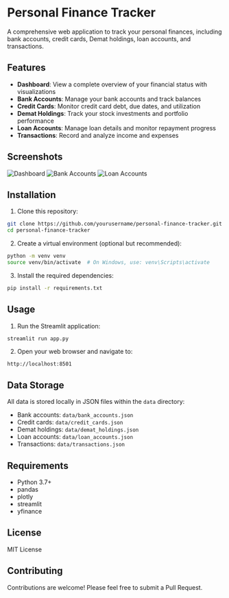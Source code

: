 # Personal Finance Tracker

A comprehensive web application to track your personal finances, including bank accounts, credit cards, Demat holdings, loan accounts, and transactions.

## Features

- **Dashboard**: View a complete overview of your financial status with visualizations
- **Bank Accounts**: Manage your bank accounts and track balances
- **Credit Cards**: Monitor credit card debt, due dates, and utilization
- **Demat Holdings**: Track your stock investments and portfolio performance  
- **Loan Accounts**: Manage loan details and monitor repayment progress
- **Transactions**: Record and analyze income and expenses

## Screenshots

![Dashboard](screenshots/dashboard.png)
![Bank Accounts](screenshots/bank_accounts.png)
![Loan Accounts](screenshots/loan_accounts.png)

## Installation

1. Clone this repository:
```bash
git clone https://github.com/yourusername/personal-finance-tracker.git
cd personal-finance-tracker
```

2. Create a virtual environment (optional but recommended):
```bash
python -m venv venv
source venv/bin/activate  # On Windows, use: venv\Scripts\activate
```

3. Install the required dependencies:
```bash
pip install -r requirements.txt
```

## Usage

1. Run the Streamlit application:
```bash
streamlit run app.py
```

2. Open your web browser and navigate to:
```
http://localhost:8501
```

## Data Storage

All data is stored locally in JSON files within the `data` directory:
- Bank accounts: `data/bank_accounts.json`
- Credit cards: `data/credit_cards.json`
- Demat holdings: `data/demat_holdings.json`
- Loan accounts: `data/loan_accounts.json`
- Transactions: `data/transactions.json`

## Requirements

- Python 3.7+
- pandas
- plotly
- streamlit
- yfinance

## License

MIT License

## Contributing

Contributions are welcome! Please feel free to submit a Pull Request.